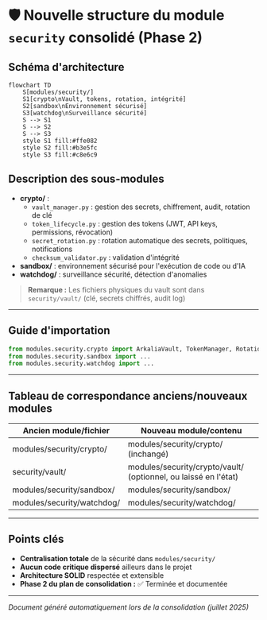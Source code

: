 # 🛡️ Nouvelle structure du module `security` consolidé (Phase 2)

## Schéma d'architecture

```mermaid
flowchart TD
    S[modules/security/]
    S1[crypto\nVault, tokens, rotation, intégrité]
    S2[sandbox\nEnvironnement sécurisé]
    S3[watchdog\nSurveillance sécurité]
    S --> S1
    S --> S2
    S --> S3
    style S1 fill:#ffe082
    style S2 fill:#b3e5fc
    style S3 fill:#c8e6c9
```

## Description des sous-modules

- **crypto/** :
    - `vault_manager.py` : gestion des secrets, chiffrement, audit, rotation de clé
    - `token_lifecycle.py` : gestion des tokens (JWT, API keys, permissions, révocation)
    - `secret_rotation.py` : rotation automatique des secrets, politiques, notifications
    - `checksum_validator.py` : validation d'intégrité
- **sandbox/** : environnement sécurisé pour l'exécution de code ou d'IA
- **watchdog/** : surveillance sécurité, détection d'anomalies

> **Remarque :** Les fichiers physiques du vault sont dans `security/vault/` (clé, secrets chiffrés, audit log)

---

## Guide d'importation

```python
from modules.security.crypto import ArkaliaVault, TokenManager, RotationManager
from modules.security.sandbox import ...
from modules.security.watchdog import ...
```

---

## Tableau de correspondance anciens/nouveaux modules

| Ancien module/fichier         | Nouveau module/contenu                |
|------------------------------|---------------------------------------|
| modules/security/crypto/     | modules/security/crypto/ (inchangé)   |
| security/vault/              | modules/security/crypto/vault/ (optionnel, ou laissé en l'état) |
| modules/security/sandbox/    | modules/security/sandbox/             |
| modules/security/watchdog/   | modules/security/watchdog/            |

---

## Points clés

- **Centralisation totale** de la sécurité dans `modules/security/`
- **Aucun code critique dispersé** ailleurs dans le projet
- **Architecture SOLID** respectée et extensible
- **Phase 2 du plan de consolidation :** ✅ Terminée et documentée

---

*Document généré automatiquement lors de la consolidation (juillet 2025)* 